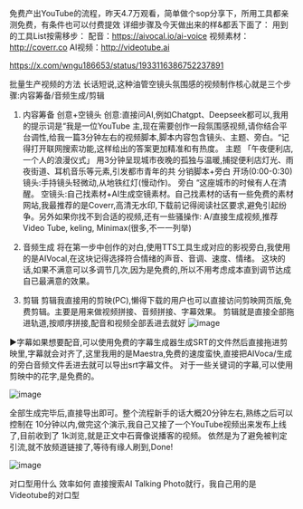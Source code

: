 免费产出YouTube的流程，昨天4.7万观看，简单做个sop分享下，所用工具都亲测免费，有条件也可以付费提效
详细步骤及今天做出来的样&都丢下面了：
用到的工具List按需移步：
配音：https://aivocal.io/ai-voice
视频素材：http://coverr.co
AI视频：http://videotube.ai

https://x.com/wngu186653/status/1933116386752237891

批量生产视频的方法
长话短说,这种油管空镜头氛围感的视频制作核心就是三个步骤:内容筹备/音频生成/剪辑
1. 内容筹备
创意+空镜头
创意:直接问AI,例如Chatgpt、Deepseek都可以,我用的提示词是“我是一位YouTube 主,现在需要创作一段氛围感视频,请你结合平台调性,给我一篇3分钟左右的视频脚本,脚本内容包含镜头、主题、旁白。“记得打开联网搜索功能,这样给出的答案更加精准和有热度。
主题
「午夜便利店,一个人的浪漫仪式」
用3分钟呈现城市夜晚的孤独与温暖,捕捉便利店灯光、雨夜街道、耳机音乐等元素,引发都市青年的共
分销脚本+旁白
开场(0:00-0:30)
镜头:手持镜头轻微动,从地铁红灯(慢动作)。
旁白
“这座城市的时候有人在清醒。
空镜头:自己找素材+AI生成空镜素材。自己找素材的话有一些免费的素材网站,我最推荐的是Coverr,高清无水印,下载前记得阅读社区要求,避免引起纷争。另外如果你找不到合适的视频,还有一些骚操作:
A/直接生成视频,推荐Video Tube, keling, Minimax(很多,不一一列举)

2. 音频生成
将在第一步中创作的对白,使用TTS工具生成对应的影视旁白,我使用的是AIVocal,在这块记得选择符合情绪的声音、音调、速度、情绪。
这块的话,如果不满意可以多调节几次,因为是免费的,所以不用考虑成本直到调节达成自已最满意的效果。

3. 剪辑
剪辑我直接用的剪映(PC),懒得下载的用户也可以直接访问剪映网页版,免费剪辑。主要是用来做视频拼接、音频拼接、字幕效果。
剪辑就是直接全部拖进轨道,按顺序拼接,配音和视频全部丢进去就好
![image](https://github.com/user-attachments/assets/f7e667d4-63f4-4b01-a825-7b2b649921ad)

▶字幕如果想要配音,可以使用免费的字幕生成器生成SRT的文件然后直接拖进剪映里,字幕就会对齐了,这里我用的是Maestra,免费的速度蛮快,直接把AIVoca/生成的旁白音频文件丢进去就可以导出srt字幕文件。
对于一些关键词的字幕,可以使用剪映中的花字,是免费的。

![image](https://github.com/user-attachments/assets/00246a4b-064f-4ff9-bc9e-6254029523f4)

全部生成完毕后,直接导出即可。整个流程新手的话大概20分钟左右,熟练之后可以控制在 10分钟以内,做完这个演示,我自己又接了一个YouTube视频出来发布上线了,目前收到了 1k浏览,就是正文中石膏像说播客的视频。
依然是为了避免被判定引流,就不放频道链接了,等待有缘人刷到,Done!

![image](https://github.com/user-attachments/assets/1397c436-69c0-4f3d-9bb8-0fd3687c4a30)

对口型用什么 效率如何
直接搜索AI Talking Photo就行，我自己用的是Videotube的对口型


